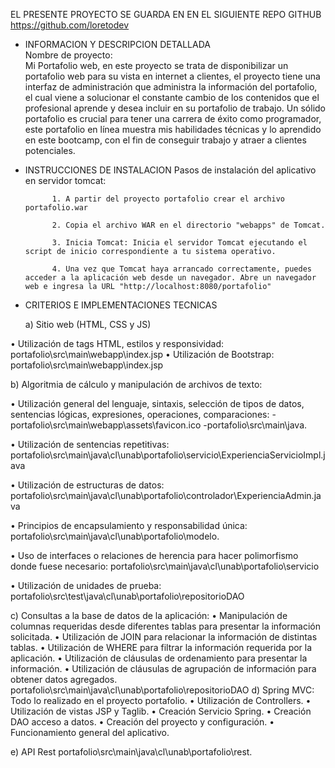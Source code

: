 EL PRESENTE PROYECTO SE GUARDA EN EN EL SIGUIENTE REPO GITHUB https://github.com/loretodev

- INFORMACION Y DESCRIPCION DETALLADA<br>
	Nombre de proyecto:<br>
        Mi Portafolio web, en este proyecto se trata de disponibilizar un portafolio web para su vista en internet a clientes, el proyecto tiene una interfaz de administración que administra la información del portafolio, el cual viene a solucionar el constante cambio de los contenidos que el profesional aprende y desea incluir en su portafolio de trabajo. 
	Un sólido portafolio es crucial para tener una carrera de éxito como programador, este portafolio en línea muestra mis habilidades técnicas y lo aprendido en este bootcamp, con el fin de conseguir trabajo y atraer a clientes potenciales.

- INSTRUCCIONES DE INSTALACION
Pasos de instalación del aplicativo en servidor tomcat:

            1. A partir del proyecto portafolio crear el archivo portafolio.war 
	
            2. Copia el archivo WAR en el directorio "webapps" de Tomcat.
	
            3. Inicia Tomcat: Inicia el servidor Tomcat ejecutando el script de inicio correspondiente a tu sistema operativo.

            4. Una vez que Tomcat haya arrancado correctamente, puedes acceder a la aplicación web desde un navegador. Abre un navegador web e ingresa la URL "http://localhost:8080/portafolio" 



- CRITERIOS E IMPLEMENTACIONES TECNICAS

 	a) Sitio web (HTML, CSS y JS) 

• Utilización de tags HTML, estilos y responsividad: portafolio\src\main\webapp\index.jsp 
• Utilización de Bootstrap: portafolio\src\main\webapp\index.jsp 


b) Algoritmia de cálculo y manipulación de archivos de texto: 

• Utilización general del lenguaje, sintaxis, selección de tipos de datos, sentencias lógicas, expresiones, operaciones, comparaciones: -portafolio\src\main\webapp\assets\favicon.ico
-portafolio\src\main\java.


• Utilización de sentencias repetitivas: portafolio\src\main\java\cl\unab\portafolio\servicio\ExperienciaServicioImpl.java 
 
• Utilización de estructuras de datos: portafolio\src\main\java\cl\unab\portafolio\controlador\ExperienciaAdmin.java 

• Principios de encapsulamiento y responsabilidad única: portafolio\src\main\java\cl\unab\portafolio\modelo. 

• Uso de interfaces o relaciones de herencia para hacer polimorfismo donde fuese necesario: portafolio\src\main\java\cl\unab\portafolio\servicio 

• Utilización de unidades de prueba:
portafolio\src\test\java\cl\unab\portafolio\repositorioDAO


c) Consultas a la base de datos de la aplicación: 
• Manipulación de columnas requeridas desde diferentes tablas para presentar la información solicitada. 
• Utilización de JOIN para relacionar la información de distintas tablas. 
• Utilización de WHERE para filtrar la información requerida por la aplicación. 
• Utilización de cláusulas de ordenamiento para presentar la información. 
• Utilización de cláusulas de agrupación de información para obtener datos agregados. 
portafolio\src\main\java\cl\unab\portafolio\repositorioDAO
d) Spring MVC:  Todo lo realizado en el proyecto portafolio.
• Utilización de Controllers. 
• Utilización de vistas JSP y Taglib. 
• Creación Servicio Spring. 
• Creación DAO acceso a datos. 
• Creación del proyecto y configuración. 
• Funcionamiento general del aplicativo. 

e) API Rest 
portafolio\src\main\java\cl\unab\portafolio\rest. 


    
